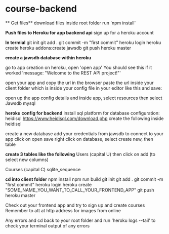 # course-backend
 
 ** Get files**
download files
inside root folder run 'npm install'

**Push files to Heroku for app backend api**
sign up for a heroku account

**In termial**
git init
git add .
git commit -m "first commit"
heroku login
heroku create
heroku addons:create jawsdb
git push heroku master


**create a jawsdb database within heroku**

go to app creation on heroku, open 'open app'
You should see this if it worked 'message: "Welcome to the REST API project!"'

open your app and copy the url in the browser
paste the url inside your client folder which is inside your config file in your editor like this and save:



open up the app config details and inside app, select resources
then select Jawsdb mysql




**heroku config for backend**
install sql platform for database configuration: heidisql https://www.heidisql.com/download.php
create the following inside heidisql

create a new database
add your credentials from jawsdb to connect to your app
click on open
save 
right click on database, select create new, then table

**create 3 tables like the following**
Users (capital U)
then click on add (to select new columns)

Courses (capital C)
sqlite_sequence

**cd into client folder**
npm install
npm run build
git init
git add .
git commit -m "first commit"
heroku login
heroku create "SOME_NAME_YOU_WANT_TO_CALL_YOUR_FRONTEND_APP"
git push heroku master


Check out your frontend app and try to sign up and create courses
Remember to att at http address for images from online

Any errors and cd back to your root folder and run 'heroku logs --tail'
to check your terminal output of any errors












